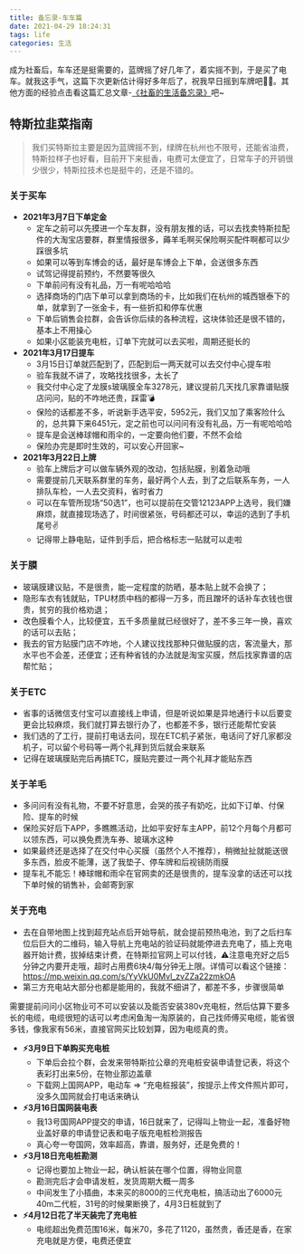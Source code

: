 ```yaml
---
title: 备忘录-车车篇
date: 2021-04-29 18:24:31
tags: life
categories: 生活
---
```


成为社畜后，车车还是挺需要的，蓝牌摇了好几年了，着实摇不到，于是买了电车。就我这手气，这篇下次更新估计得好多年后了，祝我早日摇到车牌吧🙏🏻。其他方面的经验点击看这篇汇总文章-[《社畜的生活备忘录》](/life-experience/)吧~
<!-- more -->

## 特斯拉韭菜指南
> 我们买特斯拉主要是因为蓝牌摇不到，绿牌在杭州也不限号，还能省油费，特斯拉样子也好看，目前开下来挺香，电费可太便宜了，日常车子的开销很少很少，特斯拉技术也是挺牛的，还是不错的。
### 关于买车
- **2021年3月7日下单定金**
  - 定车之前可以先摸进一个车友群，没有朋友推的话，可以去找卖特斯拉配件的大淘宝店要群，群里情报很多，薅羊毛啊买保险啊买配件啊都可以少踩很多坑
  - 如果可以等到车博会的话，最好是车博会上下单，会送很多东西
  - 试驾记得提前预约，不然要等很久
  - 下单前问有没有礼品，万一有呢哈哈哈
  - 选择商场的门店下单可以拿到商场的卡，比如我们在杭州的城西银泰下的单，就拿到了一张金卡，有一些折扣和停车优惠
  - 下单后销售会拉群，会告诉你后续的各种流程，这块体验还是很不错的，基本上不用操心
  - 如果小区能装充电桩，订单下完就可以去买啦，周期还挺长的
- **2021年3月17日提车**
  - 3月15日订单就匹配到了，匹配到后一两天就可以去交付中心提车啦
  - 验车我就不讲了，攻略找找很多，太长了
  - 我交付中心定了龙膜s玻璃膜全车3278元，建议提前几天找几家靠谱贴膜店问问，贴的不咋地还贵，踩雷💣
  - 保险的话都差不多，听说新手选平安，5952元，我们又加了乘客险什么的，总共算下来6451元，定之前也可以问问有没有礼品，万一有呢哈哈哈
  - 提车是会送棒球帽和雨伞的，一定要向他们要，不然不会给
  - 保险办完是即时生效的，可以安心开回家~
- **2021年3月22日上牌**
  - 验车上牌后才可以做车辆外观的改动，包括贴膜，别着急动哦
  - 需要提前几天联系群里的车务，最好两个人去，到了之后联系车务，一人排队车检，一人去交资料，省时省力
  - 可以在车管所现场“50选1”，也可以提前在交管12123APP上选号，我们嫌麻烦，就直接现场选了，时间很紧张，号码都还可以，幸运的选到了手机尾号✌️
  - 记得带上静电贴，证件到手后，把合格标志一贴就可以走啦


### 关于膜
- 玻璃膜建议贴，不是很贵，能一定程度的防晒，基本贴上就不会换了；
- 隐形车衣有钱就贴，TPU材质中档的都得一万多，而且蹭坏的话补车衣钱也很贵，贫穷的我价格劝退；
- 改色膜看个人，比较便宜，五千多质量就已经很好了，差不多三年一换，喜欢的话可以去贴；
- 我去的官方贴膜门店不咋地，个人建议找找那种只做贴膜的店，客流量大，那水平也不会差，还便宜；还有种省钱的办法就是淘宝买膜，然后找家靠谱的店帮忙贴；


### 关于ETC
- 省事的话微信支付宝可以直接线上申请，但是听说如果是异地通行卡以后要变更会比较麻烦，我们就打算去银行办了，也都差不多，银行还能帮忙安装
- 我们选的了工行，提前打电话去问，现在ETC机子紧张，电话问了好几家都没机子，可以留个号码等一两个礼拜到货后就会来联系
- 记得在玻璃膜贴完后再搞ETC，膜贴完要过一两个礼拜才能贴东西


### 关于羊毛
- 多问问有没有礼物，不要不好意思，会哭的孩子有奶吃，比如下订单、付保险、提车的时候
- 保险买好后下APP，多瞧瞧活动，比如平安好车主APP，前12个月每个月都可以领东西，可以换免费洗车券、玻璃水这种
- 如果最终还是选择了在交付中心买膜（虽然个人不推荐），稍微扯扯就能送很多东西，脸皮不能薄，送了我垫子、停车牌和后视镜防雨膜
- 提车礼不能忘！棒球帽和雨伞在官网卖的还是很贵的，提车没拿的话还可以找下单时候的销售补，会邮寄到家


### 关于充电
- 去在自带地图上找到超充站点后开始导航，就会提前预热电池，到了之后扫车位后巨大的二维码，输入导航上充电站的验证码就能停进去充电了，插上充电器开始计费，拔掉结束计费，在特斯拉官网上可以付钱，⚠️注意电充好之后5分钟之内要开走哦，超时占用费6块4/每分钟无上限。详情可以看这个链接：https://mp.weixin.qq.com/s/YyVkU0Mvl_zvZZa22zmkOA
- 第三方充电站大部分也都是能用的，我就不细讲了，都差不多，步骤很简单

需要提前问问小区物业可不可以安装以及能否安装380v充电桩，然后估算下要多长的电缆，电缆很短的话可以考虑闲鱼淘一淘原装的，自己找师傅买电缆，能省很多钱，像我家有56米，直接官网买比较划算，因为电缆真的贵。

- **⚡️3月9日下单购买充电桩**
  - 下单后会拉个群，会发来带特斯拉公章的充电桩安装申请登记表，将这个表彩打出来5份，在物业那边盖章
  - 下载网上国网APP，电动车 => “充电桩报装”，按提示上传文件照片即可，没多久国网就会打电话来确认
- **⚡️3月16日国网装电表**
  - 我13号国网APP提交的申请，16日就来了，记得叫上物业一起，准备好物业盖好章的申请登记表和电子版充电桩检测报告
  - 真心夸一夸国网，效率超高，靠谱，服务好，还是免费的！
- **⚡️3月18日充电桩勘测**
  - 记得也要加上物业一起，确认桩装在哪个位置，得物业同意
  - 勘测完后才会申请发桩，发货周期大概一周多
  - 中间发生了小插曲，本来买的8000的三代充电桩，搞活动出了6000元40m二代桩，31号的时候果断换了，4月3日桩就到了
- **⚡️4月12日花了半天装完了充电桩**
  - 电缆超出免费范围16米，每米70，多花了1120，虽然贵，香还是香，在家充电就是方便，电费还便宜
